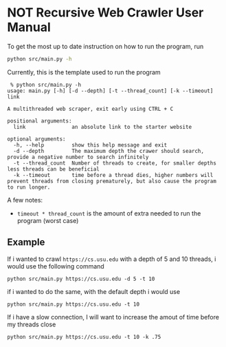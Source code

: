 # **NOT Recursive** Web Crawler User Manual

To get the most up to date instruction on how to run the program, run

```bash
python src/main.py -h
```

Currently, this is the template used to run the program

```
 % python src/main.py -h
usage: main.py [-h] [-d --depth] [-t --thread_count] [-k --timeout] link

A multithreaded web scraper, exit early using CTRL + C

positional arguments:
  link               an absolute link to the starter website

optional arguments:
  -h, --help         show this help message and exit
  -d --depth         The maximum depth the crawer should search, provide a negative number to search infinitely
  -t --thread_count  Number of threads to create, for smaller depths less threads can be beneficial
  -k --timeout       time before a thread dies, higher numbers will prevent threads from closing prematurely, but also cause the program to run longer.
```

A few notes:

- `timeout * thread_count` is the amount of extra needed to run the program (worst case)

## Example

If i wanted to crawl `https://cs.usu.edu` with a depth of 5 and 10 threads, i would use the following command

```
python src/main.py https://cs.usu.edu -d 5 -t 10
```

if i wanted to do the same, with the default depth i would use

```
python src/main.py https://cs.usu.edu -t 10
```

If i have a slow connection, I will want to increase the amout of time before my threads close

```
python src/main.py https://cs.usu.edu -t 10 -k .75
```
